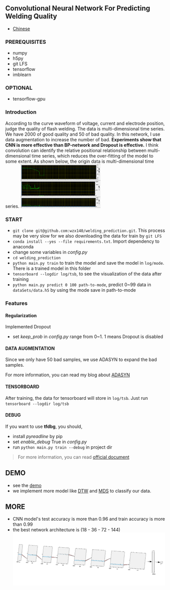 ## Convolutional Neural Network For Predicting Welding Quality
- [Chinese](README_CN.md)
### PREREQUISITES
- numpy
- h5py
- git LFS
- tensorflow
- imblearn

### OPTIONAL
- tensorflow-gpu

### Introduction
According to the curve waveform of voltage, current and electrode position, judge the quality of flash welding. The data is multi-dimensional time series. We have 2000 of good quality and 50 of bad quality. In this network, I use data augmentation to increase the number of bad. **Experiments show that CNN is more effective than BP-network and Dropout is effective.** I think convolution can identify the relative positional relationship between multi-dimensional time series, which reduces the over-fitting of the model to some extent. As shown below, the origin data is multi-dimensional time series.
<img src="img/data.png" width = "50%" />

### START
- `git clone git@github.com:wzx140/welding_prediction.git`. This process may be very slow for we also downloading the data for train by `git LFS`
- `conda install --yes --file requirements.txt`. Import dependency to anaconda
- change some variables in *config.py*
- `cd welding_prediction`
- `python main.py train` to train the model and save the model in `log/mode`. There is a trained model in this folder
- `tensorboard --logdir log/tsb`, to see the visualization of the data after training
- `python main.py predict 0 100 path-to-mode`, predict 0~99 data in `dataSets/data.h5` by using the mode save in path-to-mode

### Features

#### Regularization
Implemented Dropout
- set *keep_prob* in *config.py* range from 0~1. 1 means Dropout is disabled

####  DATA AUGMENTATION
Since we only have 50 bad samples, we use ADASYN to expand the bad samples. 

For more information, you can read my blog about [ADASYN](https://masterwangzx.com/2019/04/08/SMOTE/#adasyn)

#### TENSORBOARD
After training, the data for tensorboard will store in `log/tsb`. Just run `tensorboard --logdir log/tsb`

#### DEBUG
If you want to use **tfdbg**, you should,
- install *pyreadline* by pip
- set *enable_debug* True in *config.py*
- run `python main.py train --debug` in project dir
> For more information, you can read [official document](https://www.tensorflow.org/guide/debugger)

## DEMO
- see the [demo](./demo.ipynb)
- we implement more model like [DTW](./other/DTW.ipynb) and [MDS](./other/MDS.ipynb) to classify our data.

## MORE
- CNN model's test accuracy is more than 0.96 and train accuracy is more than 0.99
- the best network architecture is (18 - 36 - 72 - 144)
![](img/net.png)
